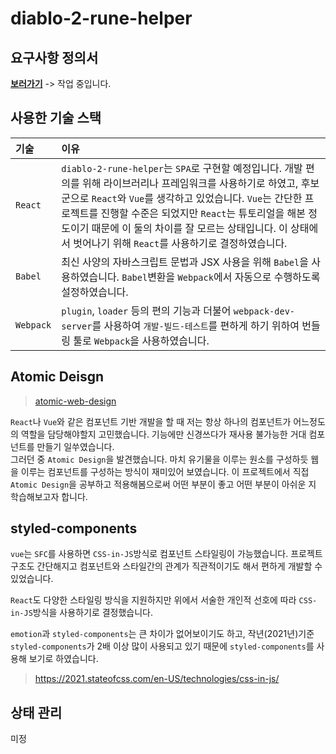 # diablo-2-rune-helper

## 요구사항 정의서

**[보러가기](https://github.com/jekwan/diablo-2-rune-helper/blob/master/SRS.md)** -> 작업 중입니다.

## 사용한 기술 스택

| 기술 | 이유 |
| :-- | :-- |
| `React` | `diablo-2-rune-helper`는 `SPA`로 구현할 예정입니다. 개발 편의를 위해 라이브러리나 프레임워크를 사용하기로 하였고, 후보군으로 `React`와 `Vue`를 생각하고 있었습니다. `Vue`는 간단한 프로젝트를 진행할 수준은 되었지만 `React`는 튜토리얼을 해본 정도이기 때문에 이 둘의 차이를 잘 모르는 상태입니다. 이 상태에서 벗어나기 위해 `React`를 사용하기로 결정하였습니다. |
| `Babel` | 최신 사양의 자바스크립트 문법과 JSX 사용을 위해 `Babel`을 사용하였습니다. `Babel`변환을 `Webpack`에서 자동으로 수행하도록 설정하였습니다. |
| `Webpack` | `plugin`, `loader` 등의 편의 기능과 더불어 `webpack-dev-server`를 사용하여 `개발-빌드-테스트`를 편하게 하기 위하여 번들링 툴로 `Webpack`을 사용하였습니다. |

## Atomic Deisgn

> [atomic-web-design](https://bradfrost.com/blog/post/atomic-web-design/)

`React`나 `Vue`와 같은 컴포넌트 기반 개발을 할 때 저는 항상 하나의 컴포넌트가 어느정도의 역할을 담당해야할지 고민했습니다. 기능에만 신경쓰다가 재사용 불가능한 거대 컴포넌트를 만들기 일쑤였습니다.  
그러던 중 `Atomic Design`을 발견했습니다. 마치 유기물을 이루는 원소를 구성하듯 웹을 이루는 컴포넌트를 구성하는 방식이 재미있어 보였습니다. 이 프로젝트에서 직접 `Atomic Design`을 공부하고 적용해봄으로써 어떤 부분이 좋고 어떤 부분이 아쉬운 지 학습해보고자 합니다.

## styled-components

`vue`는 `SFC`를 사용하면 `CSS-in-JS`방식로 컴포넌트 스타일링이 가능했습니다. 프로젝트 구조도 간단해지고 컴포넌트와 스타일간의 관계가 직관적이기도 해서 편하게 개발할 수 있었습니다.

`React`도 다양한 스타일링 방식을 지원하지만 위에서 서술한 개인적 선호에 따라 `CSS-in-JS`방식을 사용하기로 결정했습니다.

`emotion`과 `styled-components`는 큰 차이가 없어보이기도 하고, 작년(2021년)기준 `styled-components`가 2배 이상 많이 사용되고 있기 때문에 `styled-components`를 사용해 보기로 하였습니다.

> https://2021.stateofcss.com/en-US/technologies/css-in-js/

## 상태 관리

미정
